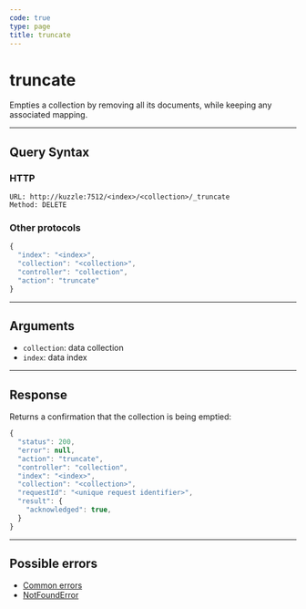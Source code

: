 ```yaml
---
code: true
type: page
title: truncate
---
```


# truncate



Empties a collection by removing all its documents, while keeping any associated mapping.

---

## Query Syntax

### HTTP

```http
URL: http://kuzzle:7512/<index>/<collection>/_truncate
Method: DELETE
```

### Other protocols

```js
{
  "index": "<index>",
  "collection": "<collection>",
  "controller": "collection",
  "action": "truncate"
}
```

---

## Arguments

- `collection`: data collection
- `index`: data index

---

## Response

Returns a confirmation that the collection is being emptied:

```javascript
{
  "status": 200,
  "error": null,
  "action": "truncate",
  "controller": "collection",
  "index": "<index>",
  "collection": "<collection>",
  "requestId": "<unique request identifier>",
  "result": {
    "acknowledged": true,
  }
}
```

---

## Possible errors

- [Common errors](/core/1/api/essentials/errors/#common-errors)
- [NotFoundError](/core/1/api/essentials/errors/#notfounderror)

